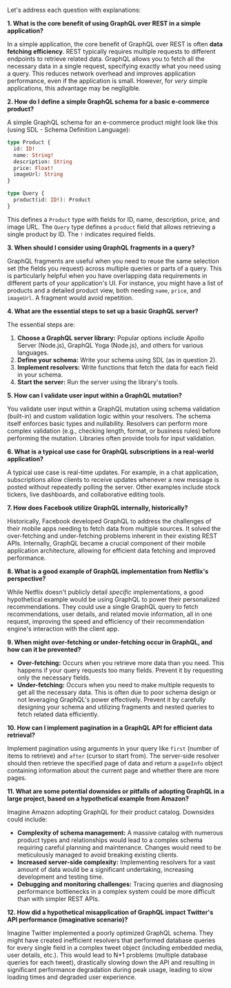 Let's address each question with explanations:

**1. What is the core benefit of using GraphQL over REST in a simple application?**

In a simple application, the core benefit of GraphQL over REST is often **data fetching efficiency**.  REST typically requires multiple requests to different endpoints to retrieve related data.  GraphQL allows you to fetch all the necessary data in a single request, specifying exactly what you need using a query.  This reduces network overhead and improves application performance, even if the application is small.  However, for *very* simple applications, this advantage may be negligible.

**2. How do I define a simple GraphQL schema for a basic e-commerce product?**

A simple GraphQL schema for an e-commerce product might look like this (using SDL - Schema Definition Language):

```graphql
type Product {
  id: ID!
  name: String!
  description: String
  price: Float!
  imageUrl: String
}

type Query {
  product(id: ID!): Product
}
```

This defines a `Product` type with fields for ID, name, description, price, and image URL.  The `Query` type defines a `product` field that allows retrieving a single product by ID.  The `!` indicates required fields.

**3. When should I consider using GraphQL fragments in a query?**

GraphQL fragments are useful when you need to reuse the same selection set (the fields you request) across multiple queries or parts of a query.  This is particularly helpful when you have overlapping data requirements in different parts of your application's UI.  For instance, you might have a list of products and a detailed product view, both needing `name`, `price`, and `imageUrl`. A fragment would avoid repetition.

**4. What are the essential steps to set up a basic GraphQL server?**

The essential steps are:

1. **Choose a GraphQL server library:**  Popular options include Apollo Server (Node.js), GraphQL Yoga (Node.js), and others for various languages.
2. **Define your schema:**  Write your schema using SDL (as in question 2).
3. **Implement resolvers:** Write functions that fetch the data for each field in your schema.
4. **Start the server:** Run the server using the library's tools.

**5. How can I validate user input within a GraphQL mutation?**

You validate user input within a GraphQL mutation using schema validation (built-in) and custom validation logic within your resolvers.  The schema itself enforces basic types and nullability.  Resolvers can perform more complex validation (e.g., checking length, format, or business rules) before performing the mutation.  Libraries often provide tools for input validation.

**6. What is a typical use case for GraphQL subscriptions in a real-world application?**

A typical use case is real-time updates.  For example, in a chat application, subscriptions allow clients to receive updates whenever a new message is posted without repeatedly polling the server.  Other examples include stock tickers, live dashboards, and collaborative editing tools.

**7. How does Facebook utilize GraphQL internally, historically?**

Historically, Facebook developed GraphQL to address the challenges of their mobile apps needing to fetch data from multiple sources. It solved the over-fetching and under-fetching problems inherent in their existing REST APIs.  Internally, GraphQL became a crucial component of their mobile application architecture, allowing for efficient data fetching and improved performance.

**8. What is a good example of GraphQL implementation from Netflix's perspective?**

While Netflix doesn't publicly detail *specific* implementations, a good hypothetical example would be using GraphQL to power their personalized recommendations.  They could use a single GraphQL query to fetch recommendations, user details, and related movie information, all in one request, improving the speed and efficiency of their recommendation engine's interaction with the client app.

**9. When might over-fetching or under-fetching occur in GraphQL, and how can it be prevented?**

* **Over-fetching:** Occurs when you retrieve more data than you need.  This happens if your query requests too many fields.  Prevent it by requesting only the necessary fields.
* **Under-fetching:** Occurs when you need to make multiple requests to get all the necessary data.  This is often due to poor schema design or not leveraging GraphQL's power effectively.  Prevent it by carefully designing your schema and utilizing fragments and nested queries to fetch related data efficiently.

**10. How can I implement pagination in a GraphQL API for efficient data retrieval?**

Implement pagination using arguments in your query like `first` (number of items to retrieve) and `after` (cursor to start from).  The server-side resolver should then retrieve the specified page of data and return a `pageInfo` object containing information about the current page and whether there are more pages.

**11. What are some potential downsides or pitfalls of adopting GraphQL in a large project, based on a hypothetical example from Amazon?**

Imagine Amazon adopting GraphQL for their product catalog.  Downsides could include:

* **Complexity of schema management:**  A massive catalog with numerous product types and relationships would lead to a complex schema requiring careful planning and maintenance.  Changes would need to be meticulously managed to avoid breaking existing clients.
* **Increased server-side complexity:**  Implementing resolvers for a vast amount of data would be a significant undertaking, increasing development and testing time.
* **Debugging and monitoring challenges:**  Tracing queries and diagnosing performance bottlenecks in a complex system could be more difficult than with simpler REST APIs.

**12. How did a hypothetical misapplication of GraphQL impact Twitter's API performance (imaginative scenario)?**

Imagine Twitter implemented a poorly optimized GraphQL schema.  They might have created inefficient resolvers that performed database queries for every single field in a complex tweet object (including embedded media, user details, etc.).  This would lead to N+1 problems (multiple database queries for each tweet), drastically slowing down the API and resulting in significant performance degradation during peak usage, leading to slow loading times and degraded user experience.
